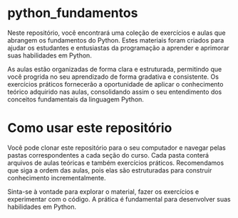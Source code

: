 # python_fundamentos

Neste repositório, você encontrará uma coleção de exercícios e aulas que abrangem os fundamentos do Python. Estes materiais foram criados para ajudar os estudantes e entusiastas da programação a aprender e aprimorar suas habilidades em Python.

As aulas estão organizadas de forma clara e estruturada, permitindo que você progrida no seu aprendizado de forma gradativa e consistente. Os exercícios práticos fornecerão a oportunidade de aplicar o conhecimento teórico adquirido nas aulas, consolidando assim o seu entendimento dos conceitos fundamentais da linguagem Python.

# Como usar este repositório

Você pode clonar este repositório para o seu computador e navegar pelas pastas correspondentes a cada seção do curso. Cada pasta conterá arquivos de aulas teóricas e também exercícios práticos. Recomendamos que siga a ordem das aulas, pois elas são estruturadas para construir conhecimento incrementalmente.

Sinta-se à vontade para explorar o material, fazer os exercícios e experimentar com o código. A prática é fundamental para desenvolver suas habilidades em Python.
